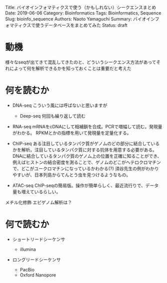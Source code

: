 Title: バイオインフォマティクスで使う（かもしれない）シークエンスまとめ
Date: 2019-06-06
Category: Bioinformatics
Tags: Bioinformatics, Sequence
Slug: bioinfo_sequence
Authors: Naoto Yamaguchi
Summary: バイオインフォマティクスで使うデータベースをまとめてみた
Status: draft


# 動機
様々なseqが出てきて混乱してきたのと、どういうシークエンス方法があってそれによって何を解析できるかを知っておくことは重要だと考えた


# 何を読むか
* DNA-seq
こういう風には呼ばないと思いますが
    * Deep-seq
        何回も繰り返して読む

* RNA-seq
mRNAをcDNAにして相補鎖を合成。PCRで増幅して読む。発現量がわかる。
RPKMとかの指標を用いて発現量を定量化する。

* ChIP-seq
ある注目しているタンパク質がゲノムのどの部分に結合しているかを解析。注目しているタンパク質に対する抗体を用意する必要がある。DNAに結合しているタンパク質のゲノム上の位置を正確に知ることができ、例えばヒストンの結合密度を測ることで、ゲノムのどこがヘテロクロマチンで、どこがユークロマチンになっているかわかる(?)
須谷先生の例がわかりやすいが、日本列島からてんとう虫を見つけるようなもの。

* ATAC-seq
ChIP-seqの簡易版。操作が簡単らしく、最近流行りで、データ量も増えているらしい。

メチル化修飾
エピゲノム解析は？


# 何で読むか
* ショートリードシーケンサ
    * illumina

* ロングリードシーケンサ
    * PacBio
    * Oxford Nanopore